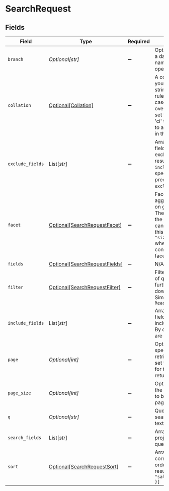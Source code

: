 # SearchRequest


## Fields

| Field                                                                                                                                                                                              | Type                                                                                                                                                                                               | Required                                                                                                                                                                                           | Description                                                                                                                                                                                        |
| -------------------------------------------------------------------------------------------------------------------------------------------------------------------------------------------------- | -------------------------------------------------------------------------------------------------------------------------------------------------------------------------------------------------- | -------------------------------------------------------------------------------------------------------------------------------------------------------------------------------------------------- | -------------------------------------------------------------------------------------------------------------------------------------------------------------------------------------------------- |
| `branch`                                                                                                                                                                                           | *Optional[str]*                                                                                                                                                                                    | :heavy_minus_sign:                                                                                                                                                                                 | Optionally specify a database branch name to perform operation on                                                                                                                                  |
| `collation`                                                                                                                                                                                        | [Optional[Collation]](../../models/shared/collation.md)                                                                                                                                            | :heavy_minus_sign:                                                                                                                                                                                 | A collation allows you to specify string comparison rules. Default is case-sensitive, to override it you can set this option to 'ci' that will apply to all the text fields in the filters.        |
| `exclude_fields`                                                                                                                                                                                   | List[*str*]                                                                                                                                                                                        | :heavy_minus_sign:                                                                                                                                                                                 | Array of document field names to exclude from results. `include_fields`, if specified, takes precedence over `exclude_fields`.                                                                     |
| `facet`                                                                                                                                                                                            | [Optional[SearchRequestFacet]](../../models/shared/searchrequestfacet.md)                                                                                                                          | :heavy_minus_sign:                                                                                                                                                                                 | Facet query to aggregate results on given fields. The field name for the facet search can be passed like this `{"brand": { "size": 10 }}` where the size controls the total facets for this field. |
| `fields`                                                                                                                                                                                           | [Optional[SearchRequestFields]](../../models/shared/searchrequestfields.md)                                                                                                                        | :heavy_minus_sign:                                                                                                                                                                                 | N/A                                                                                                                                                                                                |
| `filter`                                                                                                                                                                                           | [Optional[SearchRequestFilter]](../../models/shared/searchrequestfilter.md)                                                                                                                        | :heavy_minus_sign:                                                                                                                                                                                 | Filter stacks on top of query results to further narrow down the results. Similar to `ReadRequest.filter`                                                                                          |
| `include_fields`                                                                                                                                                                                   | List[*str*]                                                                                                                                                                                        | :heavy_minus_sign:                                                                                                                                                                                 | Array of document field names to include in results. By default, all fields are included.                                                                                                          |
| `page`                                                                                                                                                                                             | *Optional[int]*                                                                                                                                                                                    | :heavy_minus_sign:                                                                                                                                                                                 | Optionally can specify the page to retrieve. If page is set then only hits for this page is returned                                                                                               |
| `page_size`                                                                                                                                                                                        | *Optional[int]*                                                                                                                                                                                    | :heavy_minus_sign:                                                                                                                                                                                 | Optionally can set the number of hits to be returned per page, default is 20.                                                                                                                      |
| `q`                                                                                                                                                                                                | *Optional[str]*                                                                                                                                                                                    | :heavy_minus_sign:                                                                                                                                                                                 | Query string for searching across text fields                                                                                                                                                      |
| `search_fields`                                                                                                                                                                                    | List[*str*]                                                                                                                                                                                        | :heavy_minus_sign:                                                                                                                                                                                 | Array of fields to project search query against                                                                                                                                                    |
| `sort`                                                                                                                                                                                             | [Optional[SearchRequestSort]](../../models/shared/searchrequestsort.md)                                                                                                                            | :heavy_minus_sign:                                                                                                                                                                                 | Array of fields and corresponding sort orders to order the results `[{ "salary": "$desc" }]`                                                                                                       |